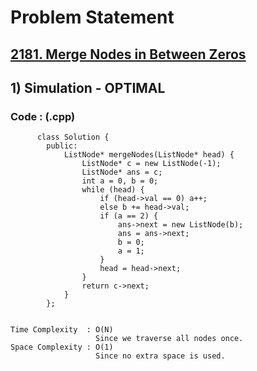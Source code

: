# Problem Statement

## [2181. Merge Nodes in Between Zeros](https://leetcode.com/problems/merge-nodes-in-between-zeros/)


## 1) Simulation - OPTIMAL

     
  
        
   ### Code : (.cpp)  
      
          class Solution {
            public:
                ListNode* mergeNodes(ListNode* head) {
                    ListNode* c = new ListNode(-1);
                    ListNode* ans = c;
                    int a = 0, b = 0;
                    while (head) {
                        if (head->val == 0) a++;
                        else b += head->val;
                        if (a == 2) {
                            ans->next = new ListNode(b);
                            ans = ans->next;
                            b = 0;
                            a = 1;
                        }
                        head = head->next;
                    }
                    return c->next;
                }
            };


    Time Complexity  : O(N)
                       Since we traverse all nodes once. 
    Space Complexity : O(1)
                       Since no extra space is used.
